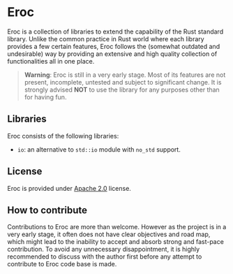 # Eroc

Eroc is a collection of libraries to extend the capability of the Rust standard library.
Unlike the common practice in Rust world where each library provides a few certain features, Eroc follows the (somewhat outdated and undesirable) way by providing an extensive and high quality collection of functionalities all in one place.

> **Warning**:
> Eroc is still in a very early stage.
> Most of its features are not present, incomplete, untested and subject to significant change.
> It is strongly advised **NOT** to use the library for any purposes other than for having fun.

## Libraries

Eroc consists of the following libraries:

- `io`: an alternative to `std::io` module with `no_std` support.

## License

Eroc is provided under [Apache 2.0](https://www.apache.org/licenses/LICENSE-2.0) license.

## How to contribute

Contributions to Eroc are more than welcome.
However as the project is in a very early stage, it often does not have clear objectives and road map, which might lead to the inability to accept and absorb strong and fast-pace contribution.
To avoid any unnecessary disappointment, it is highly recommended to discuss with the author first before any attempt to contribute to Eroc code base is made.
